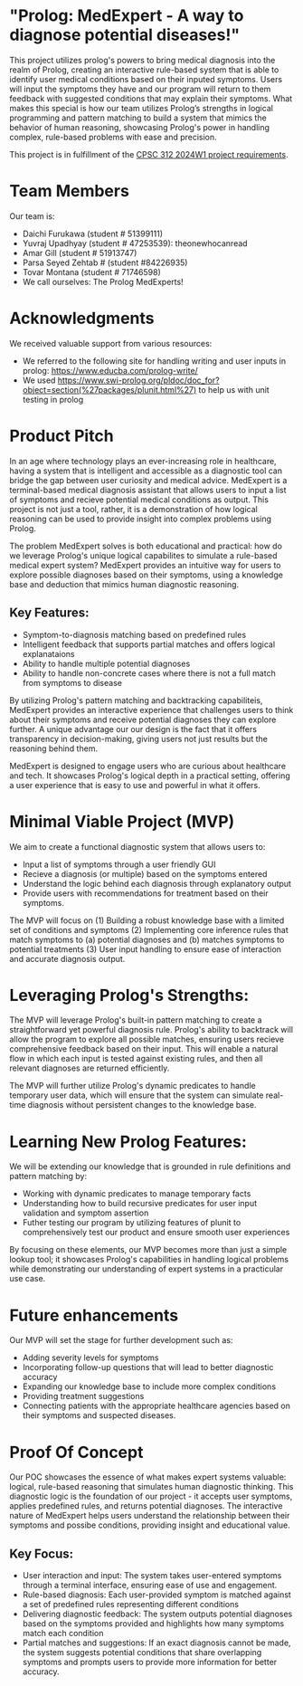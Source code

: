 # "Prolog: MedExpert - A way to diagnose potential diseases!"

This project utilizes prolog's powers to bring medical diagnosis into the realm of Prolog, creating an interactive rule-based system that is able to identify user medical conditions based on their inputed symptoms. Users will input the symptoms they have and our program will return to them feedback with suggested conditions that may explain their symptoms. What makes this special is how our team utilizes Prolog’s strengths in logical programming and pattern matching to build a system that mimics the behavior of human reasoning, showcasing Prolog's power in handling complex, rule-based problems with ease and precision.

This project is in fulfillment of the [CPSC 312 2024W1 project requirements](https://steven-wolfman.github.io/cpsc-312-website-2024W1/project.html).
# Team Members
Our team is:

+ Daichi Furukawa (student # 51399111)
+ Yuvraj Upadhyay (student # 47253539): theonewhocanread
+ Amar Gill (student # 51913747)
+ Parsa Seyed Zehtab # (student #84226935)
+ Tovar Montana (student # 71746598)
+ We call ourselves: The Prolog MedExperts!

# Acknowledgments
We received valuable support from various resources:
+ We referred to the following site for handling writing and user inputs in prolog: https://www.educba.com/prolog-write/
+ We used https://www.swi-prolog.org/pldoc/doc_for?object=section(%27packages/plunit.html%27) to help us with unit testing in prolog 

# Product Pitch 
In an age where technology plays an ever-increasing role in healthcare, having a system that is intelligent and accessible as a diagnostic tool can bridge the gap between user curiosity and medical advice. MedExpert is a terminal-based medical diagnosis assistant that allows users to input a list of symptoms and recieve potential medical conditions as output. This project is not just a tool, rather, it is a demonstration of how logical reasoning can be used to provide insight into complex problems using Prolog. 

The problem MedExpert solves is both educational and practical: how do we leverage Prolog's unique logical capabilites to simulate a rule-based medical expert system? MedExpert provides an intuitive way for users to explore possible diagnoses based on their symptoms, using a knowledge base and deduction that mimics human diagnostic reasoning. 

## Key Features: 
+ Symptom-to-diagnosis matching based on predefined rules 
+ Intelligent feedback that supports partial matches and offers logical explanataions 
+ Ability to handle multiple potential diagnoses
+ Ability to handle non-concrete cases where there is not a full match from symptoms to disease

By utilizing Prolog's pattern matching and backtracking capabiliteis, MedExpert provides an interactive experience that challenges users to think about their symptoms and receive potential diagnoses they can explore further. A unique advantage our our design is the fact that it offers transparency in decision-making, giving users not just results but the reasoning behind them. 

MedExpert is designed to engage users who are curious about healthcare and tech. It showcases Prolog's logical depth in a practical setting, offering a user experience that is easy to use and powerful in what it offers. 

# Minimal Viable Project (MVP)

We aim to create a functional diagnostic system that allows users to: 
+ Input a list of symptoms through a user friendly GUI
+ Recieve a diagnosis (or multiple) based on the symptoms entered
+ Understand the logic behind each diagnosis through explanatory output
+ Provide users with recommendations for treatment based on their symptoms. 

The MVP will focus on (1) Building a robust knowledge base with a limited set of conditions and symptoms (2) Implementing core inference rules that match symptoms to (a) potential diagnoses and (b) matches symptoms to potential treatments (3) User input handling to ensure ease of interaction and accurate diagnosis output. 

# Leveraging Prolog's Strengths:

The MVP will leverage Prolog's built-in pattern matching to create a straightforward yet powerful diagnosis rule. Prolog's ability to backtrack will allow the program to explore all possible matches, ensuring users recieve comprehensive feedback based on their input. This will enable a natural flow in which each input is tested against existing rules, and then all relevant diagnoses are returned efficiently. 

The MVP will further utilize Prolog's dynamic predicates to handle temporary user data, which will ensure that the system can simulate real-time diagnosis without persistent changes to the knowledge base. 

# Learning New Prolog Features:

We will be extending our knowledge that is grounded in rule definitions and pattern matching by: 

+ Working with dynamic predicates to manage temporary facts 
+ Understanding how to build recursive predicates for user input validation and symptom assertion 
+ Futher testing our program by utilizing features of plunit to comprehensively test our product and ensure smooth user experiences 

By focusing on these elements, our MVP becomes more than just a simple lookup tool; it showcases Prolog's capabilities in handling logical problems while demonstrating our understanding of expert systems in a practicular use case. 


# Future enhancements 
Our MVP will set the stage for further development such as: 
+ Adding severity levels for symptoms
+ Incorporating follow-up questions that will lead to better diagnostic accuracy 
+ Expanding our knowledge base to include more complex conditions 
+ Providing treatment suggestions 
+ Connecting patients with the appropriate healthcare agencies based on their symptoms and suspected diseases. 


# Proof Of Concept
Our POC showcases the essence of what makes expert systems valuable: logical, rule-based reasoning that simulates human diagnostic thinking. This diagnostic logic is the foundation of our project - it accepts user symptoms, applies predefined rules, and returns potential diagnoses. The interactive nature of MedExpert helps users understand the relationship between their symptoms and possibe conditions, providing insight and educational value. 

## Key Focus: 
+ User interaction and input: The system takes user-entered symptoms through a terminal interface, ensuring ease of use and engagement. 
+ Rule-based diagnosis: Each user-provided symptom is matched against a set of predefined rules representing different conditions 
+ Delivering diagnostic feedback: The system outputs potential diagnoses based on the symptoms provided and highlights how many symptoms match each condition 
+ Partial matches and suggestions: If an exact diagnosis cannot be made, the system suggests potential conditions that share overlapping symptoms and prompts users to provide more information for better accuracy. 
